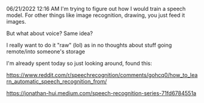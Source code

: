 06/21/2022 12:16 AM
I'm trying to figure out how I would train a speech model. For other things like image recognition, drawing, you just feed it images.

But what about voice? Same idea?

I really want to do it "raw" (lol) as in no thoughts about stuff going remote/into someone's storage

I'm already spent today so just looking around, found this:

https://www.reddit.com/r/speechrecognition/comments/gohcq0/how_to_learn_automatic_speech_recognition_from/

https://jonathan-hui.medium.com/speech-recognition-series-71fd6784551a

